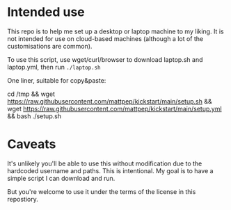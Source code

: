# Intended use

This repo is to help me set up a desktop or laptop machine to my liking. It is not intended for use on cloud-based machines (although a lot of the customisations are common).


To use this script, use wget/curl/browser to download laptop.sh and laptop.yml, then run `./laptop.sh`

One liner, suitable for copy&paste:

cd /tmp && wget https://raw.githubusercontent.com/mattpep/kickstart/main/setup.sh && wget https://raw.githubusercontent.com/mattpep/kickstart/main/setup.yml && bash ./setup.sh

# Caveats

It's unlikely you'll be able to use this without modification due to the
hardcoded username and paths. This is intentional. My goal is to have a simple
script I can download and run.

But you're welcome to use it under the terms of the license in this repostiory.

